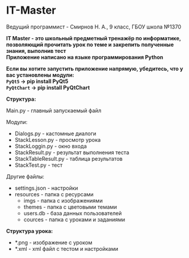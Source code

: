 # IT-Master

Ведущий программист - Смирнов Н. А., 9 класс, ГБОУ школа №1370  

**IT Master - это школьный предметный тренажёр по информатике, позволяющий прочитать урок по теме и закрепить полученные знания, выполнив тест  
Приложение написано на языке программирования Python**  

**Если вы хотите запустить приложение напрямую, убедитесь, что у вас установлены модули:  
`PyQt5` -> pip install PyQt5  
`PyQtChart` -> pip install PyQtChart**

**Структура:**  

Main.py - главный запускаемый файл 

Модули:
- Dialogs.py - кастомные диалоги  
- StackLesson.py - просмотр урока
- StackLoggin.py - окно входа
- StackResult.py - результат выполнения теста
- StackTableResult.py - таблица результатов
- StackTest.py - тест

Другие файлы:
- settings.json - настройки  
- resources - папка с ресурсами  
  - imgs - папка с изображениями  
  - themes - папка с цветовыми темами  
  - users.db - база данных пользователей
  - cources - папка с уроками и заданиями  
  
**Структура урока:**  
- \*.png - изображение с уроком  
- \*.xml - xml файл с тестом и настройками

